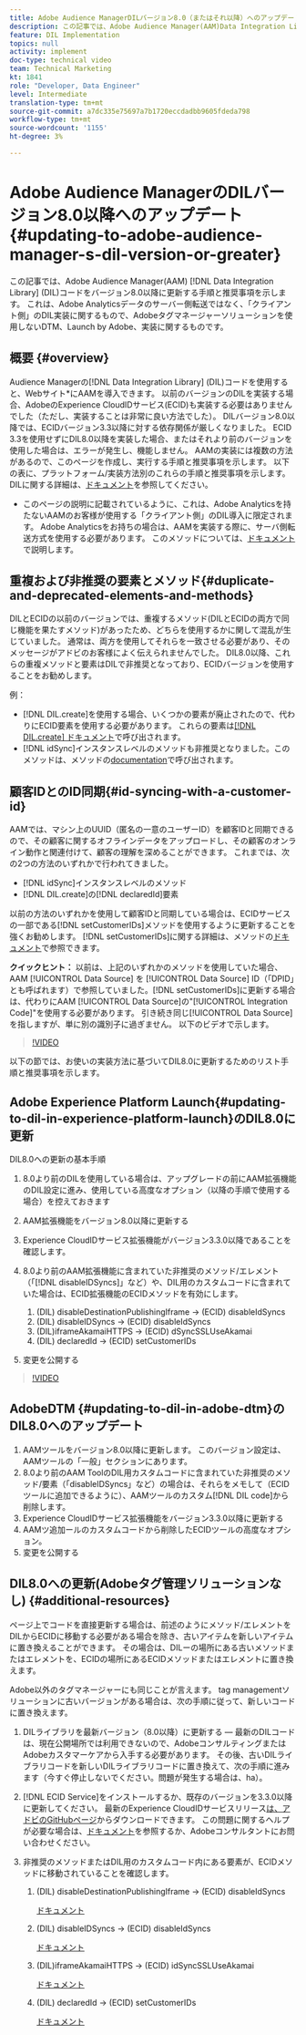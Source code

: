 ```yaml
---
title: Adobe Audience ManagerDILバージョン8.0（またはそれ以降）へのアップデート
description: この記事では、Adobe Audience Manager(AAM)Data Integration Library(DIL)コードをバージョン8.0以降に更新する手順と推奨事項を示します。 これは、Adobe Analyticsデータのサーバー側転送ではなく、「クライアント側」のDIL実装に関するもので、Adobeタグマネージャーソリューションを使用しないDTM、Launch by Adobe、実装に関するものです。
feature: DIL Implementation
topics: null
activity: implement
doc-type: technical video
team: Technical Marketing
kt: 1841
role: "Developer, Data Engineer"
level: Intermediate
translation-type: tm+mt
source-git-commit: a7dc335e75697a7b1720eccdadbb9605fdeda798
workflow-type: tm+mt
source-wordcount: '1155'
ht-degree: 3%

---
```



# Adobe Audience ManagerのDILバージョン8.0以降へのアップデート{#updating-to-adobe-audience-manager-s-dil-version-or-greater}

この記事では、Adobe Audience Manager(AAM) [!DNL Data Integration Library] (DIL)コードをバージョン8.0以降に更新する手順と推奨事項を示します。 これは、Adobe Analyticsデータのサーバー側転送ではなく、「クライアント側」のDIL実装に関するもので、Adobeタグマネージャーソリューションを使用しないDTM、Launch by Adobe、実装に関するものです。

## 概要 {#overview}

Audience Managerの[!DNL Data Integration Library] (DIL)コードを使用すると、Webサイト*にAAMを導入できます。 以前のバージョンのDILを実装する場合、AdobeのExperience CloudIDサービス(ECID)も実装する必要はありませんでした（ただし、実装することは非常に良い方法でした）。 DILバージョン8.0以降では、ECIDバージョン3.3以降に対する依存関係が厳しくなりました。 ECID 3.3を使用せずにDIL8.0以降を実装した場合、またはそれより前のバージョンを使用した場合は、エラーが発生し、機能しません。 AAMの実装には複数の方法があるので、このページを作成し、実行する手順と推奨事項を示します。 以下の表に、プラットフォーム/実装方法別のこれらの手順と推奨事項を示します。 DILに関する詳細は、[ドキュメント](https://marketing.adobe.com/resources/help/en_US/aam/c_dil.html)を参照してください。

* このページの説明に記載されているように、これは、Adobe Analyticsを持たないAAMのお客様が使用する「クライアント側」のDIL導入に限定されます。 Adobe Analyticsをお持ちの場合は、AAMを実装する際に、サーバ側転送方式を使用する必要があります。 このメソッドについては、[ドキュメント](https://marketing.adobe.com/resources/help/ja_JP/reference/ssf.html)で説明します。

## 重複および非推奨の要素とメソッド{#duplicate-and-deprecated-elements-and-methods}

DILとECIDの以前のバージョンでは、重複するメソッド(DILとECIDの両方で同じ機能を果たすメソッド)があったため、どちらを使用するかに関して混乱が生じていました。 通常は、両方を使用してそれらを一致させる必要があり、そのメッセージがアドビのお客様によく伝えられませんでした。 DIL8.0以降、これらの重複メソッドと要素はDILで非推奨となっており、ECIDバージョンを使用することをお勧めします。

例：

* [!DNL DIL.create]を使用する場合、いくつかの要素が廃止されたので、代わりにECID要素を使用する必要があります。 これらの要素は[[!DNL DIL.create] ドキュメント](https://marketing.adobe.com/resources/help/en_US/aam/r_dil_create.html)で呼び出されます。
* [!DNL idSync]インスタンスレベルのメソッドも非推奨となりました。このメソッドは、メソッドの[documentation](https://marketing.adobe.com/resources/help/en_US/aam/r_dil_idsync.html)で呼び出されます。

## 顧客IDとのID同期{#id-syncing-with-a-customer-id}

AAMでは、マシン上のUUID（匿名の一意のユーザーID）を顧客IDと同期できるので、その顧客に関するオフラインデータをアップロードし、その顧客のオンライン動作と関連付けて、顧客の理解を深めることができます。 これまでは、次の2つの方法のいずれかで行われてきました。

* [!DNL idSync]インスタンスレベルのメソッド
* [!DNL DIL.create]の[!DNL declaredId]要素

以前の方法のいずれかを使用して顧客IDと同期している場合は、ECIDサービスの一部である[!DNL setCustomerIDs]メソッドを使用するように更新することを強くお勧めします。 [!DNL setCustomerIDs]に関する詳細は、メソッドの[ドキュメント](https://marketing.adobe.com/resources/help/en_US/mcvid/mcvid_setcustomerids.html)で参照できます。

**クイックヒント：** 以前は、上記のいずれかのメソッドを使用していた場合、AAM [!UICONTROL Data Source] を [!UICONTROL Data Source] ID（「DPID」とも呼ばれます）で参照していました。[!DNL setCustomerIDs]に更新する場合は、代わりにAAM [!UICONTROL Data Source]の&quot;[!UICONTROL Integration Code]&quot;を使用する必要があります。 引き続き同じ[!UICONTROL Data Source]を指しますが、単に別の識別子に過ぎません。 以下のビデオで示します。

>[!VIDEO](https://video.tv.adobe.com/v/23873/?quality=12)

以下の節では、お使いの実装方法に基づいてDIL8.0に更新するためのリスト手順と推奨事項を示します。

## Adobe Experience Platform Launch{#updating-to-dil-in-experience-platform-launch}のDIL8.0に更新

DIL8.0への更新の基本手順

1. 8.0より前のDILを使用している場合は、アップグレードの前にAAM拡張機能のDIL設定に進み、使用している高度なオプション（以降の手順で使用する場合）を控えておきます
1. AAM拡張機能をバージョン8.0以降に更新する
1. Experience CloudIDサービス拡張機能がバージョン3.3.0以降であることを確認します。
1. 8.0より前のAAM拡張機能に含まれていた非推奨のメソッド/エレメント（「[!DNL disableIDSyncs]」など）や、DIL用のカスタムコードに含まれていた場合は、ECID拡張機能のECIDメソッドを有効にします。

   1. (DIL) disableDestinationPublishingIframe -> (ECID) disableIdSyncs
   1. (DIL) disableIDSyncs -> (ECID) disableIdSyncs
   1. (DIL)iframeAkamaiHTTPS -> (ECID) dSyncSSLUseAkamai
   1. (DIL) declaredId -> (ECID) setCustomerIDs

1. 変更を公開する

>[!VIDEO](https://video.tv.adobe.com/v/23874/?quality=12)

## AdobeDTM {#updating-to-dil-in-adobe-dtm}のDIL8.0へのアップデート

1. AAMツールをバージョン8.0以降に更新します。 このバージョン設定は、AAMツールの「一般」セクションにあります。
1. 8.0より前のAAM ToolのDIL用カスタムコードに含まれていた非推奨のメソッド/要素（「disableIDSyncs」など）の場合は、それらをメモして（ECIDツールに追加できるように）、AAMツールのカスタム[!DNL DIL code]から削除します。
1. Experience CloudIDサービス拡張機能をバージョン3.3.0以降に更新する
1. AAMツ追加ールのカスタムコードから削除したECIDツールの高度なオプション。
1. 変更を公開する

## DIL8.0への更新(Adobeタグ管理ソリューションなし) {#additional-resources}

ページ上でコードを直接更新する場合は、前述のようにメソッド/エレメントをDILからECIDに移動する必要がある場合を除き、古いアイテムを新しいアイテムに置き換えることができます。 その場合は、DILーの場所にある古いメソッドまたはエレメントを、ECIDの場所にあるECIDメソッドまたはエレメントに置き換えます。

Adobe以外のタグマネージャーにも同じことが言えます。 tag managementソリューションに古いバージョンがある場合は、次の手順に従って、新しいコードに置き換えます。

1. DILライブラリを最新バージョン（8.0以降）に更新する — 最新のDILコードは、現在公開場所では利用できないので、AdobeコンサルティングまたはAdobeカスタマーケアから入手する必要があります。 その後、古いDILライブラリコードを新しいDILライブラリコードに置き換えて、次の手順に進みます（今すぐ停止しないでください。問題が発生する場合は、ha）。
1. [!DNL ECID Service]をインストールするか、既存のバージョンを3.3.0以降に更新してください。 最新のExperience CloudIDサービスリリース[は、アドビのGitHubページ](https://github.com/Adobe-Marketing-Cloud/id-service/releases)からダウンロードできます。 この問題に関するヘルプが必要な場合は、[ドキュメント](https://marketing.adobe.com/resources/help/ja_JP/mcvid/)を参照するか、Adobeコンサルタントにお問い合わせください。

1. 非推奨のメソッドまたはDIL用のカスタムコード内にある要素が、ECIDメソッドに移動されていることを確認します。

   1. (DIL) disableDestinationPublishingIframe -> (ECID) disableIdSyncs

      [ドキュメント](https://marketing.adobe.com/resources/help/ja_JP/mcvid/mcvid-disableidsync.html)

   1. (DIL) disableIDSyncs -> (ECID) disableIdSyncs

      [ドキュメント](https://marketing.adobe.com/resources/help/en_US/mcvid/mcvid-disableidsync.html)

   1. (DIL)iframeAkamaiHTTPS -> (ECID) idSyncSSLUseAkamai

      [ドキュメント](https://marketing.adobe.com/resources/help/en_US/aam/r_dil_create.html)

   1. (DIL) declaredId -> (ECID) setCustomerIDs

      [ドキュメント](https://marketing.adobe.com/resources/help/en_US/mcvid/mcvid_setcustomerids.html)